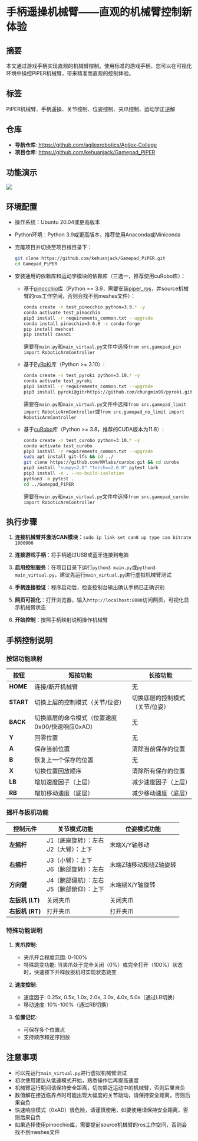 # 手柄遥操机械臂——直观的机械臂控制新体验

## 摘要

本文通过游戏手柄实现直观的机械臂控制。使用标准的游戏手柄，您可以在可视化环境中操控PiPER机械臂，带来精准而直观的控制体验。

## 标签
PiPER机械臂、手柄遥操、关节控制、位姿控制、夹爪控制、运动学正逆解

## 仓库

- **导航仓库**: https://github.com/agilexrobotics/Agilex-College
- **项目仓库**: https://github.com/kehuanjack/Gamepad_PiPER

## 功能演示

[![](https://i.ytimg.com/an_webp/smTTbOfdTlk/mqdefault_6s.webp?du=3000&sqp=CJXS7McG&rs=AOn4CLBfiWjTsfz7kRpplE8f4Wx6WtDRlg)](https://youtu.be/smTTbOfdTlk)

## 环境配置
- 操作系统：Ubuntu 20.04或更高版本

- Python环境：Python 3.9或更高版本，推荐使用Anaconda或Miniconda

- 克隆项目并切换至项目根目录下：

   ```bash
   git clone https://github.com/kehuanjack/Gamepad_PiPER.git
   cd Gamepad_PiPER
   ```

- 安装通用的依赖库和运动学模块的依赖库（三选一，推荐使用cuRobo库）：

   - 基于[pinocchio](https://github.com/stack-of-tasks/pinocchio)库（Python == 3.9，需要安装[piper_ros](https://github.com/agilexrobotics/piper_ros)，并source机械臂的ros工作空间，否则会找不到meshes文件）：

      ```bash
      conda create -n test_pinocchio python=3.9.* -y
      conda activate test_pinocchio
      pip3 install -r requirements_common.txt --upgrade
      conda install pinocchio=3.6.0 -c conda-forge
      pip install meshcat
      pip install casadi
      ```

      需要在`main.py`和`main_virtual.py`文件中选择`from src.gamepad_pin import RoboticArmController`

   - 基于[PyRoKi](https://github.com/chungmin99/pyroki)库（Python >= 3.10）:

      ```bash
      conda create -n test_pyroki python=3.10.* -y
      conda activate test_pyroki
      pip3 install -r requirements_common.txt --upgrade
      pip3 install pyroki@git+https://github.com/chungmin99/pyroki.git@f234516
      ```

      需要在`main.py`和`main_virtual.py`文件中选择`from src.gamepad_limit import RoboticArmController`或`from src.gamepad_no_limit import RoboticArmController`

   - 基于[cuRobo](https://github.com/NVlabs/curobo)库（Python >= 3.8，推荐的CUDA版本为11.8）:

      ```bash
      conda create -n test_curobo python=3.10.* -y
      conda activate test_curobo
      pip3 install -r requirements_common.txt --upgrade
      sudo apt install git-lfs && cd ../
      git clone https://github.com/NVlabs/curobo.git && cd curobo
      pip3 install "numpy<2.0" "torch==2.0.0" pytest lark
      pip3 install -e . --no-build-isolation
      python3 -m pytest .
      cd ../Gamepad_PiPER
      ```

      需要在`main.py`和`main_virtual.py`文件中选择`from src.gamepad_curobo import RoboticArmController`

## 执行步骤

1. **连接机械臂并激活CAN模块**：`sudo ip link set can0 up type can bitrate 1000000`

2. **连接游戏手柄**：将手柄通过USB或蓝牙连接到电脑

3. **启用控制服务**：在项目目录下运行`python3 main.py`或`python3 main_virtual.py`，建议先运行`main_virtual.py`进行虚拟机械臂测试

4. **手柄连接验证**：程序启动后，检查控制台输出确认手柄已正确识别

5. **网页可视化**：打开浏览器，输入`http://localhost:8080`访问网页，可视化显示机械臂状态

6. **开始控制**：按照手柄映射说明操作机械臂

## 手柄控制说明

### 按钮功能映射

| 按钮 | 短按功能 | 长按功能 |
|------|----------|----------|
| **HOME** | 连接/断开机械臂 | 无 |
| **START** | 切换上层的控制模式（关节/位姿）| 切换底层的控制模式（关节/位姿）|
| **BACK** | 切换底层的命令模式（位置速度0x00/快速响应0xAD）| 无 |
| **Y** | 回零位置 | 无 |
| **A** | 保存当前位置 | 清除当前保存的位置 |
| **B** | 恢复上一个保存的位置 | 无 |
| **X** | 切换位置回放顺序 | 清除所有保存的位置 |
| **LB** | 增加速度因子（上层） | 减少速度因子（上层） |
| **RB** | 增加移动速度（底层） | 减少移动速度（底层） |

### 摇杆与扳机功能

| 控制元件 | 关节模式功能 | 位姿模式功能 |
|----------|--------------|--------------|
| **左摇杆** | J1（底座旋转）：左右<br/>J2（大臂）：上下 | 末端X/Y轴移动 |
| **右摇杆** | J3（小臂）：上下<br/>J6（腕部旋转）：左右 | 末端Z轴移动和绕Z轴旋转 |
| **方向键** | J4（腕部偏航）：左右<br/>J5（腕部俯仰）：上下 | 末端绕X/Y轴旋转 |
| **左扳机 (LT)** | 关闭夹爪 | 关闭夹爪 |
| **右扳机 (RT)** | 打开夹爪 | 打开夹爪 |

### 特殊功能说明

1. **夹爪控制**:
   - 夹爪开合程度范围: 0-100%
   - 特殊跳变功能: 当夹爪处于完全关闭（0%）或完全打开（100%）状态时，快速按下并释放扳机可实现状态跳变

2. **速度控制**:
   - 速度因子: 0.25x, 0.5x, 1.0x, 2.0x, 3.0x, 4.0x, 5.0x（通过LB切换）
   - 移动速度: 10%-100%（通过RB切换）

3. **位置记忆**:
   - 可保存多个位置点
   - 支持顺序和逆序回放

## 注意事项

- 可以先运行`main_virtual.py`进行虚拟机械臂测试
- 初次使用建议从低速模式开始，熟悉操作后再提高速度
- 机械臂运行期间请保持安全距离，切勿靠近运动中的机械臂，否则后果自负
- 数值解在接近临界点时可能出现大幅度的关节跳动，请保持安全距离，否则后果自负
- 快速响应模式（0xAD）很危险，请谨慎使用，如要使用请保持安全距离，否则后果自负
- 如果选择使用pinocchio库，需要提前source机械臂的ros工作空间，否则会找不到meshes文件